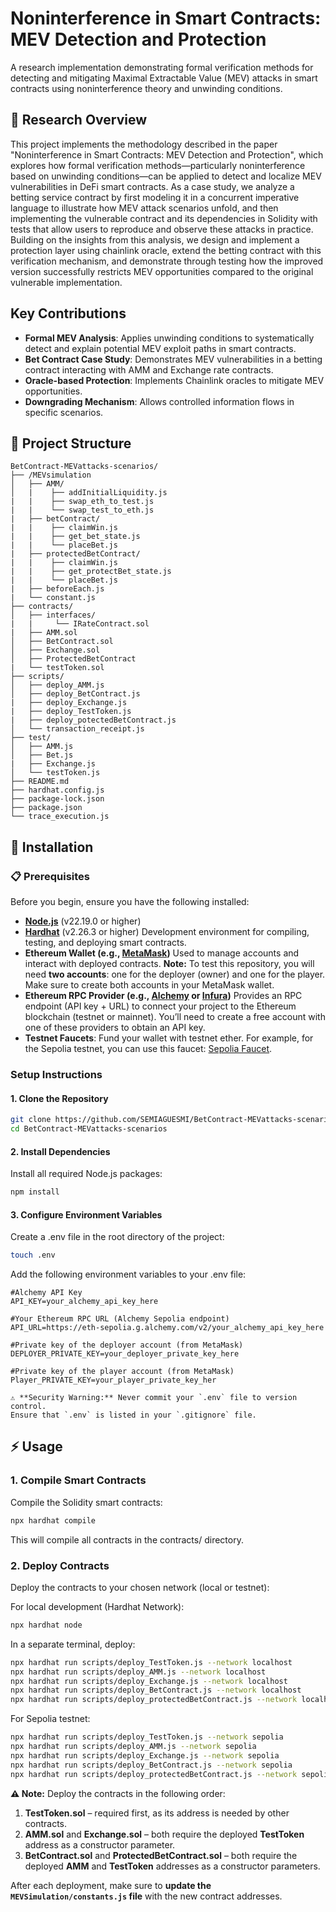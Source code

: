 # Noninterference in Smart Contracts: MEV Detection and Protection

A research implementation demonstrating formal verification methods for detecting and mitigating Maximal Extractable Value (MEV) attacks in smart contracts using noninterference theory and unwinding conditions.

## 🔬 Research Overview

This project implements the methodology described in the paper "Noninterference in Smart Contracts: MEV Detection and Protection", which explores how formal verification methods—particularly noninterference based on unwinding conditions—can be applied to detect and localize MEV vulnerabilities in DeFi smart contracts. As a case study, we analyze a betting service contract by first modeling it in a concurrent imperative language to illustrate how MEV attack scenarios unfold, and then implementing the vulnerable contract and its dependencies in Solidity with tests that allow users to reproduce and observe these attacks in practice. Building on the insights from this analysis, we design and implement a protection layer using chainlink oracle, extend the betting contract with this verification mechanism, and demonstrate through testing how the improved version successfully restricts MEV opportunities compared to the original vulnerable implementation.

## Key Contributions

- **Formal MEV Analysis**: Applies unwinding conditions to systematically detect and explain potential MEV exploit paths in smart contracts.
- **Bet Contract Case Study**: Demonstrates MEV vulnerabilities in a betting contract interacting with AMM and Exchange rate contracts.
- **Oracle-based Protection**: Implements Chainlink oracles to mitigate MEV opportunities.
- **Downgrading Mechanism**: Allows controlled information flows in specific scenarios.

## 📁 Project Structure

```
BetContract-MEVattacks-scenarios/
├── /MEVsimulation
│   ├── AMM/
│   |    ├── addInitialLiquidity.js  
|   |    ├── swap_eth_to_test.js 
|   |    └── swap_test_to_eth.js  
|   ├── betContract/  
|   |    ├── claimWin.js  
|   |    ├── get_bet_state.js 
|   |    └── placeBet.js  
|   ├── protectedBetContract/  
|   |    ├── claimWin.js 
|   |    ├── get_protectBet_state.js 
|   |    └── placeBet.js
|   ├── beforeEach.js      
|   └── constant.js
├── contracts/
│   ├── interfaces/
|   |     └── IRateContract.sol   
|   ├── AMM.sol                 
│   ├── BetContract.sol         
│   ├── Exchange.sol           
│   ├── ProtectedBetContract               
|   └── testToken.sol          
├── scripts/
│   ├── deploy_AMM.js              
│   ├── deploy_BetContract.js 
|   ├── deploy_Exchange.js
|   ├── deploy_TestToken.js
|   ├── deploy_potectedBetContract.js             
│   └── transaction_receipt.js               
├── test/
│   ├── AMM.js             
│   ├── Bet.js 
|   ├── Exchange.js        
│   └── testToken.js         
├── README.md
├── hardhat.config.js
├── package-lock.json
├── package.json
└── trace_execution.js
```
## 🚀 Installation

### 📋 Prerequisites

Before you begin, ensure you have the following installed:

- **[Node.js](https://nodejs.org/en)** (v22.19.0 or higher)  
- **[Hardhat](https://hardhat.org)** (v2.26.3 or higher) Development environment for compiling, testing, and deploying smart contracts.  
- **Ethereum Wallet (e.g., [MetaMask](https://metamask.io/en-GB))** Used to manage accounts and interact with deployed contracts.  **Note:** To test this repository, you will need **two accounts**: one for the deployer (owner) and one for the player. Make sure to create both accounts in your MetaMask wallet.
- **Ethereum RPC Provider (e.g., [Alchemy](https://www.alchemy.com) or [Infura](https://www.infura.io))** Provides an RPC endpoint (API key + URL) to connect your project to the Ethereum blockchain (testnet or mainnet). You’ll need to create a free account with one of these providers to obtain an API key.
- **Testnet Faucets**: Fund your wallet with testnet ether. For example, for the Sepolia testnet, you can use this faucet: [Sepolia Faucet](https://cloud.google.com/application/web3/faucet/ethereum/sepolia).

### Setup Instructions
#### 1. Clone the Repository
```bash
git clone https://github.com/SEMIAGUESMI/BetContract-MEVattacks-scenarios.git
cd BetContract-MEVattacks-scenarios 
```
#### 2. Install Dependencies
Install all required Node.js packages:
```bash
npm install
```   
#### 3. Configure Environment Variables
Create a .env file in the root directory of the project:
```bash
touch .env
```
Add the following environment variables to your .env file:

```env
#Alchemy API Key
API_KEY=your_alchemy_api_key_here

#Your Ethereum RPC URL (Alchemy Sepolia endpoint)
API_URL=https://eth-sepolia.g.alchemy.com/v2/your_alchemy_api_key_here

#Private key of the deployer account (from MetaMask)
DEPLOYER_PRIVATE_KEY=your_deployer_private_key_here

#Private key of the player account (from MetaMask)
Player_PRIVATE_KEY=your_player_private_key_her

⚠️ **Security Warning:** Never commit your `.env` file to version control. 
Ensure that `.env` is listed in your `.gitignore` file.
```
## ⚡ Usage

### 1. Compile Smart Contracts
   Compile the Solidity smart contracts:  
   ```bash
   npx hardhat compile
   ```
This will compile all contracts in the contracts/ directory.
### 2. Deploy Contracts
Deploy the contracts to your chosen network (local or testnet):

For local development (Hardhat Network):
```bash
npx hardhat node
```
In a separate terminal, deploy:

```bash 
npx hardhat run scripts/deploy_TestToken.js --network localhost
npx hardhat run scripts/deploy_AMM.js --network localhost
npx hardhat run scripts/deploy_Exchange.js --network localhost
npx hardhat run scripts/deploy_BetContract.js --network localhost
npx hardhat run scripts/deploy_protectedBetContract.js --network localhost
```
For Sepolia testnet:
```bash
npx hardhat run scripts/deploy_TestToken.js --network sepolia
npx hardhat run scripts/deploy_AMM.js --network sepolia
npx hardhat run scripts/deploy_Exchange.js --network sepolia
npx hardhat run scripts/deploy_BetContract.js --network sepolia
npx hardhat run scripts/deploy_protectedBetContract.js --network sepolia
```
**⚠️ Note:** Deploy the contracts in the following order:  

1. **TestToken.sol** – required first, as its address is needed by other contracts.  
2. **AMM.sol** and **Exchange.sol** – both require the deployed **TestToken** address as a constructor parameter.  
3. **BetContract.sol** and **ProtectedBetContract.sol** – both require the deployed **AMM** and **TestToken** addresses  as a constructor parameters.  

After each deployment, make sure to **update the `MEVSimulation/constants.js` file** with the new contract addresses.



